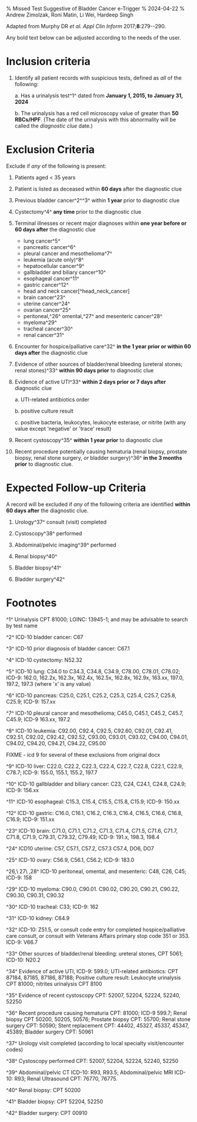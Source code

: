 % Missed Test Suggestive of Bladder Cancer e-Trigger
% 2024-04-22
% Andrew Zimolzak, Roni Matin, Li Wei, Hardeep Singh

Adapted from Murphy DR *et al. Appl Clin Inform* 2017;**8**:279--290.

Any bold text below can be adjusted according to the needs of the
user.




# Inclusion criteria

1. Identify all patient records with suspicious tests, defined as
*all* of the following:

    a. Has a urinalysis test^1^ dated from **January 1, 2015, to
    January 31, 2024**

    b. The urinalysis has a red cell microscopy value of greater than
    **50 RBCs/HPF**. (The date of the urinalysis with this abnormality
    will be called the *diagnostic clue* date.)




# Exclusion Criteria

Exclude if *any* of the following is present:

1. Patients aged < 35 years

2. Patient is listed as deceased within **60 days** after the
diagnostic clue

3. Previous bladder cancer^2^^3^ within **1 year** prior to diagnostic
clue

4.  Cystectomy^4^ **any time** prior to the diagnostic clue

5.  Terminal illnesses or recent major diagnoses within **one year
    before or 60 days after** the diagnostic clue

    - lung cancer^5^
    - pancreatic cancer^6^
    - pleural cancer and mesothelioma^7^
    - leukemia (acute only)^8^
    - hepatocellular cancer^9^
    - gallbladder and biliary cancer^10^
    - esophageal cancer^11^
    - gastric cancer^12^
    - head and neck cancer[^head_neck_cancer]
    - brain cancer^23^
    - uterine cancer^24^
    - ovarian cancer^25^
    - peritoneal,^26^ omental,^27^ and mesenteric cancer^28^
    - myeloma^29^
    - tracheal cancer^30^
    - renal cancer^31^

6.  Encounter for hospice/palliative
    care^32^ **in the 1 year prior or within 60 days after** the
    diagnostic clue

7.  Evidence of other sources of bladder/renal
    bleeding (ureteral stones; renal stones)^33^ **within 90 days
    prior** to diagnostic clue

8.  Evidence of active UTI^33^ **within 2 days prior or 7 days
    after** diagnostic clue

    a. UTI-related antibiotics order

    b. positive culture result
    
    c. positive bacteria, leukocytes, leukocyte esterase, *or* nitrite
    (with any value except 'negative' or 'trace' result)

9.  Recent cystoscopy^35^ **within 1 year
    prior** to diagnostic clue

10.  Recent procedure potentially causing hematuria
    (renal biopsy, prostate biopsy, renal stone surgery, *or* bladder
    surgery)^36^ **in the 3 months prior** to diagnostic clue.




# Expected Follow-up Criteria

A record will be excluded if *any* of the following criteria are
identified **within 60 days after** the diagnostic clue.

1.  Urology^37^ consult (visit) completed

2.  Cystoscopy^38^ performed

3.  Abdominal/pelvic imaging^39^ performed

4.  Renal biopsy^40^

5.  Bladder biopsy^41^

6.  Bladder surgery^42^




# Footnotes

^1^ Urinalysis CPT 81000; LOINC: 13945-1; and may be advisable to
search by test name

^2^ ICD-10 bladder cancer: C67

^3^ ICD-10 prior diagnosis of bladder cancer: C67.1

^4^ ICD-10 cystectomy: N52.32

^5^ ICD-10 lung: C34.0 to C34.3, C34.8, C34.9, C78.00, C78.01, C78.02;
ICD-9: 162.0, 162.2x, 162.3x, 162.4x, 162.5x, 162.8x, 162.9x, 163.xx,
197.0, 197.2, 197.3 (where 'x' is any value)

^6^ ICD-10 pancreas: C25.0, C25.1, C25.2, C25.3, C25.4, C25.7, C25.8,
C25.9; ICD-9: 157.xx

^7^ ICD-10 pleural cancer and mesothelioma; C45.0, C45.1, C45.2,
C45.7, C45.9; ICD-9 163.xx, 197.2

^8^ ICD-10 leukemia: C92.00, C92.4, C92.5, C92.60, C92.01, C92.41,
C92.51, C92.02, C92.42, C92.52, C93.00, C93.01, C93.02, C94.00,
C94.01, C94.02, C94.20, C94.21, C94.22, C95.00





FIXME - icd 9 for several of these exclusions from original docx





^9^ ICD-10 liver: C22.0, C22.2, C22.3, C22.4, C22.7, C22.8, C22.1,
C22.9, C78.7; ICD-9: 155.0, 155.1, 155.2, 197.7

^10^ ICD-10 gallbladder and biliary cancer: C23, C24, C24.1, C24.8,
C24.9; ICD-9: 156.xx

^11^ ICD-10 esophageal: C15.3, C15.4, C15.5, C15.8, C15.9; ICD-9:
150.xx

^12^ ICD-10 gastric: C16.0, C16.1, C16.2, C16.3, C16.4, C16.5, C16.6,
C16.8, C16.9; ICD-9: 151.xx

^23^ ICD-10 brain: C71.0, C71.1, C71.2, C71.3, C71.4, C71.5, C71.6,
C71.7, C71.8, C71.9, C79.31, C79.32, C79.49; ICD-9: 191.x, 198.3,
198.4

^24^ ICD10 uterine: C57, C57.1, C57.2, C57.3 C57.4, DO6, DO7

^25^ ICD-10 ovary: C56.9, C56.1, C56.2; ICD-9: 183.0

^26,\ 27\ ,28^ ICD-10 peritoneal, omental, and mesenteric:
C48, C26, C45; ICD-9: 158

^29^ ICD-10 myeloma: C90.0, C90.01. C90.02, C90.20, C90.21, C90.22,
C90.30, C90.31, C90.32

^30^ ICD-10 tracheal: C33; ICD-9: 162

^31^ ICD-10 kidney: C64.9

^32^ ICD-10: Z51.5, or consult code entry for completed
hospice/palliative care consult, or consult with Veterans Affairs
primary stop code 351 or 353. ICD-9: V66.7

^33^ Other sources of bladder/renal bleeding: ureteral stones,
CPT 5061; ICD-10: N20.2

^34^ Evidence of active UTI, ICD-9: 599.0; UTI-related antibiotics:
CPT 87184, 87185, 87186, 87188; Positive culture result: Leukocyte
urinalysis CPT 81000; nitrites urinalysis CPT 8100

^35^ Evidence of recent cystoscopy CPT: 52007, 52204, 52224, 52240,
52250

^36^ Recent procedure causing hematuria CPT: 81000; ICD-9 599.7; Renal
biopsy CPT 50200, 50205, 50576; Prostate biopsy CPT: 55700; Renal
stone surgery CPT: 50590; Stent replacement CPT: 44402, 45327, 45337,
45347, 45389; Bladder surgery CPT: 50961

^37^ Urology visit completed (according to local specialty
visit/encounter codes)

^38^ Cystoscopy performed CPT: 52007, 52204, 52224, 52240, 52250

^39^ Abdominal/pelvic CT ICD-10: R93, R93.5; Abdominal/pelvic MRI
ICD-10: R93; Renal Ultrasound CPT: 76770, 76775.

^40^ Renal biopsy: CPT 50200

^41^ Bladder biopsy: CPT 52204, 52250

^42^ Bladder surgery: CPT 00910

